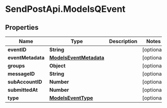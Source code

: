 # SendPostApi.ModelsQEvent

## Properties
Name | Type | Description | Notes
------------ | ------------- | ------------- | -------------
**eventID** | **String** |  | [optional] 
**eventMetadata** | [**ModelsEventMetadata**](ModelsEventMetadata.md) |  | [optional] 
**groups** | **Object** |  | [optional] 
**messageID** | **String** |  | [optional] 
**subAccountID** | **Number** |  | [optional] 
**submittedAt** | **Number** |  | [optional] 
**type** | [**ModelsEventType**](ModelsEventType.md) |  | [optional] 


